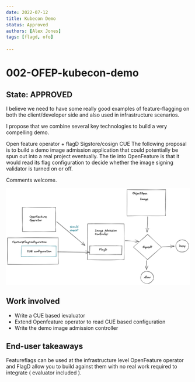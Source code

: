 ```yaml
---
date: 2022-07-12
title: Kubecon Demo
status: Approved
authors: [Alex Jones]
tags: [flagd, ofo]

---
```

# 002-OFEP-kubecon-demo

## State: APPROVED

I believe we need to have some really good examples of feature-flagging on both the client/developer side and also used in infrastructure scenarios.

I propose that we combine several key technologies to build a very compelling demo.

Open feature operator + flagD
Sigstore/cosign
CUE
The following proposal is to build a demo image admission application that could potentially be spun out into a real project eventually. The tie into OpenFeature is that it would read its flag configuration to decide whether the image signing validator is turned on or off.

Comments welcome.

![unlabelled_image](images/002-01.png "unlabelled_image")


## Work involved

- Write a CUE based ievaluator
- Extend Openfeature operator to read CUE based configuration
- Write the demo image admission controller


## End-user takeaways

Featureflags can be used at the infrastructure level
OpenFeature operator and FlagD allow you to build against them with no real work required to integrate ( evaluator included ).